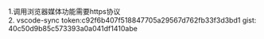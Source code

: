 1.调用浏览器媒体功能需要https协议   
2. vscode-sync  token:c92f6b407f518847705a29567d762fb33f3d3bd1  gist: 40c50d9b85c573393a0a041df1410abe
